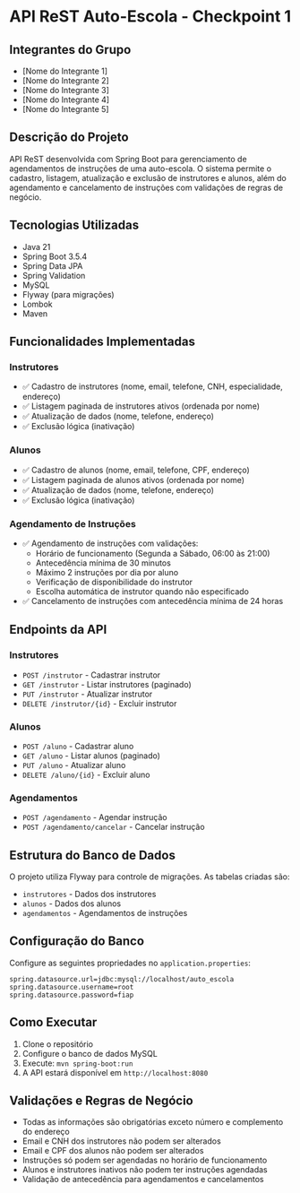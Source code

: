 # API ReST Auto-Escola - Checkpoint 1

## Integrantes do Grupo
- [Nome do Integrante 1]
- [Nome do Integrante 2]
- [Nome do Integrante 3]
- [Nome do Integrante 4]
- [Nome do Integrante 5]

## Descrição do Projeto

API ReST desenvolvida com Spring Boot para gerenciamento de agendamentos de instruções de uma auto-escola. O sistema permite o cadastro, listagem, atualização e exclusão de instrutores e alunos, além do agendamento e cancelamento de instruções com validações de regras de negócio.

## Tecnologias Utilizadas

- Java 21
- Spring Boot 3.5.4
- Spring Data JPA
- Spring Validation
- MySQL
- Flyway (para migrações)
- Lombok
- Maven

## Funcionalidades Implementadas

### Instrutores
- ✅ Cadastro de instrutores (nome, email, telefone, CNH, especialidade, endereço)
- ✅ Listagem paginada de instrutores ativos (ordenada por nome)
- ✅ Atualização de dados (nome, telefone, endereço)
- ✅ Exclusão lógica (inativação)

### Alunos
- ✅ Cadastro de alunos (nome, email, telefone, CPF, endereço)
- ✅ Listagem paginada de alunos ativos (ordenada por nome)
- ✅ Atualização de dados (nome, telefone, endereço)
- ✅ Exclusão lógica (inativação)

### Agendamento de Instruções
- ✅ Agendamento de instruções com validações:
  - Horário de funcionamento (Segunda a Sábado, 06:00 às 21:00)
  - Antecedência mínima de 30 minutos
  - Máximo 2 instruções por dia por aluno
  - Verificação de disponibilidade do instrutor
  - Escolha automática de instrutor quando não especificado
- ✅ Cancelamento de instruções com antecedência mínima de 24 horas

## Endpoints da API

### Instrutores
- `POST /instrutor` - Cadastrar instrutor
- `GET /instrutor` - Listar instrutores (paginado)
- `PUT /instrutor` - Atualizar instrutor
- `DELETE /instrutor/{id}` - Excluir instrutor

### Alunos
- `POST /aluno` - Cadastrar aluno
- `GET /aluno` - Listar alunos (paginado)
- `PUT /aluno` - Atualizar aluno
- `DELETE /aluno/{id}` - Excluir aluno

### Agendamentos
- `POST /agendamento` - Agendar instrução
- `POST /agendamento/cancelar` - Cancelar instrução

## Estrutura do Banco de Dados

O projeto utiliza Flyway para controle de migrações. As tabelas criadas são:
- `instrutores` - Dados dos instrutores
- `alunos` - Dados dos alunos
- `agendamentos` - Agendamentos de instruções

## Configuração do Banco

Configure as seguintes propriedades no `application.properties`:

```properties
spring.datasource.url=jdbc:mysql://localhost/auto_escola
spring.datasource.username=root
spring.datasource.password=fiap
```

## Como Executar

1. Clone o repositório
2. Configure o banco de dados MySQL
3. Execute: `mvn spring-boot:run`
4. A API estará disponível em `http://localhost:8080`

## Validações e Regras de Negócio

- Todas as informações são obrigatórias exceto número e complemento do endereço
- Email e CNH dos instrutores não podem ser alterados
- Email e CPF dos alunos não podem ser alterados
- Instruções só podem ser agendadas no horário de funcionamento
- Alunos e instrutores inativos não podem ter instruções agendadas
- Validação de antecedência para agendamentos e cancelamentos
